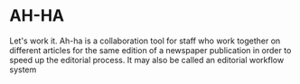 AH-HA
=====

Let's work it. Ah-ha is a collaboration tool for staff who work together on different articles for the same edition of a newspaper publication in order to speed up the editorial process. It may also be called an editorial workflow system
